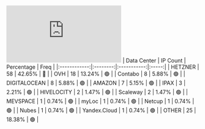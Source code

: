 ![Diagramm](https://github.com/obajay/StateSync-snapshots/blob/main/Projects/Juno/1/README.md)
| Data Center | IP Count | Percentage | Freq |
|:------------:|:--------:|:-----------:|:-----:|
| HETZNER | 58 | 42.65% | 🔴 |
| OVH | 18 | 13.24% | 🟢 |
| Contabo | 8 | 5.88% | 🟢 |
| DIGITALOCEAN | 8 | 5.88% | 🟢 |
| AMAZON | 7 | 5.15% | 🟢 |
| IPAX | 3 | 2.21% | 🟢 |
| HIVELOCITY | 2 | 1.47% | 🟢 |
| Scaleway | 2 | 1.47% | 🟢 |
| MEVSPACE | 1 | 0.74% | 🟢 |
| myLoc | 1 | 0.74% | 🟢 |
| Netcup | 1 | 0.74% | 🟢 |
| Nubes | 1 | 0.74% | 🟢 |
| Yandex.Cloud | 1 | 0.74% | 🟢 |
| OTHER | 25 | 18.38% | 🟢 |